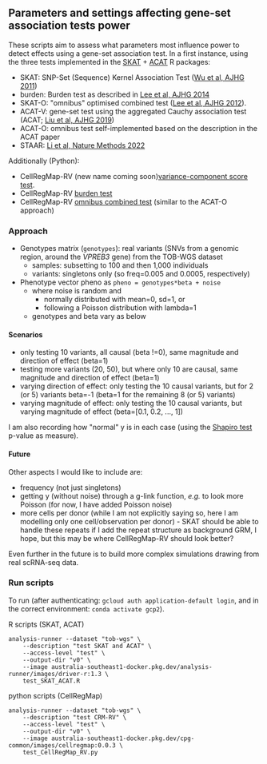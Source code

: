 ## Parameters and settings affecting gene-set association tests power

These scripts aim to assess what parameters most influence power to detect effects using a gene-set association test.
In a first instance, using the three tests implemented in the [SKAT](https://cran.r-project.org/web/packages/SKAT/SKAT.pdf) + [ACAT](https://github.com/yaowuliu/ACAT) R packages:
* SKAT: SNP-Set (Sequence) Kernel Association Test ([Wu et al, AJHG 2011](https://www.sciencedirect.com/science/article/pii/S0002929711002229))
* burden: Burden test as described in [Lee et al, AJHG 2014](https://www.cell.com/ajhg/fulltext/S0002-9297(14)00271-7)
* SKAT-O: "omnibus" optimised combined test ([Lee et al, AJHG 2012](https://www.sciencedirect.com/science/article/pii/S0002929712003163)).
* ACAT-V: gene-set test using the aggregated Cauchy association test (ACAT; [Liu et al, AJHG 2019](https://www.sciencedirect.com/science/article/pii/S0002929719300023))
* ACAT-O: omnibus test self-implemented based on the description in the ACAT paper
* STAAR: [Li et al, Nature Methods 2022](https://www.nature.com/articles/s41592-022-01640-x)

Additionally (Python):
* CellRegMap-RV (new name coming soon)[variance-component score test](https://github.com/annacuomo/CellRegMap/blob/main/cellregmap/_cellregmap.py#L648-L676).
* CellRegMap-RV [burden test](https://github.com/annacuomo/CellRegMap/blob/main/cellregmap/_cellregmap.py#L679-L720)
* CellRegMap-RV [omnibus combined test](https://github.com/annacuomo/CellRegMap/blob/main/cellregmap/_cellregmap.py#L723-L742) (similar to the ACAT-O approach)

### Approach
* Genotypes matrix (```genotypes```): real variants (SNVs from a genomic region, around the _VPREB3_ gene) from the TOB-WGS dataset
  * samples: subsetting to 100 and then 1,000 individuals
  * variants: singletons only (so freq=0.005 and 0.0005, respectively)
* Phenotype vector pheno as ```pheno = genotypes*beta + noise``` 
  * where noise is random and
    * normally distributed with mean=0, sd=1, or
    * following a Poisson distribution with lambda=1
  * genotypes and beta vary as below

#### Scenarios
* only testing 10 variants, all causal (beta !=0), same magnitude and direction of effect (beta=1)
* testing more variants (20, 50), but where only 10 are causal, same magnitude and direction of effect (beta=1)
* varying direction of effect: only testing the 10 causal variants, but for 2 (or 5) variants beta=-1 (beta=1 for the remaining 8 (or 5) variants)
* varying magnitude of effect: only testing the 10 causal variants, but varying magnitude of effect (beta=[0.1, 0.2, ..., 1])

I am also recording how "normal" y is in each case (using the [Shapiro test](https://en.wikipedia.org/wiki/Shapiro%E2%80%93Wilk_test) p-value as measure).

#### Future
Other aspects I would like to include are:
* frequency (not just singletons)
* getting y (without noise) through a g-link function, _e.g._ to look more Poisson (for now, I have added Poisson noise)
* more cells per donor (while I am not explicitly saying so, here I am modelling only one cell/observation per donor) - SKAT should be able to handle these repeats if I add the repeat structure as background GRM, I hope, but this may be where CellRegMap-RV should look better?

Even further in the future is to build more complex simulations drawing from real scRNA-seq data.

### Run scripts
To run (after authenticating: ```gcloud auth application-default login```, and in the correct environment: ```conda activate gcp2```).

R scripts (SKAT, ACAT)
```
analysis-runner --dataset "tob-wgs" \
    --description "test SKAT and ACAT" \
    --access-level "test" \
    --output-dir "v0" \
    --image australia-southeast1-docker.pkg.dev/analysis-runner/images/driver-r:1.3 \
    test_SKAT_ACAT.R
```

python scripts (CellRegMap)
```
analysis-runner --dataset "tob-wgs" \
    --description "test CRM-RV" \
    --access-level "test" \
    --output-dir "v0" \
    --image australia-southeast1-docker.pkg.dev/cpg-common/images/cellregmap:0.0.3 \
    test_CellRegMap_RV.py
```
